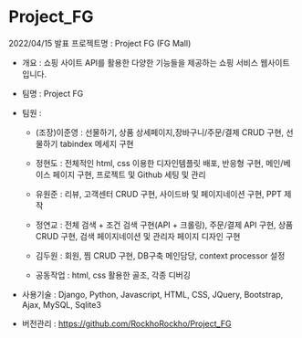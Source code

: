 # Project_FG
 

2022/04/15 발표
프로젝트명 : Project FG (FG Mall)

- 개요 : 쇼핑 사이트 API를 활용한 다양한 기능들을 제공하는 쇼핑 서비스 웹사이트 입니다.

- 팀명 : Project FG

- 팀원 : 

  - (조장)이준영 : 선물하기, 상품 상세페이지,장바구니/주문/결제 CRUD 구현, 선물하기 tabindex 메세지 구현

  - 정현도 : 전체적인 html, css 이용한 디자인템플릿 배포, 반응형 구현, 메인/베이스 페이지 구현, 프로젝트 및 Github 세팅 및 관리

  - 유원준 : 리뷰, 고객센터 CRUD 구현, 사이드바 및 페이지네이션 구현, PPT 제작

  - 정연교 : 전체 검색 + 조건 검색 구현(API + 크롤링), 주문/결제  API 구현, 상품 CRUD 구현, 검색 페이지네이션 및 관리자 페이지 디자인 구현

  - 김두원 : 회원, 찜 CRUD 구현, DB구축 메인담당, context processor 설정

  - 공동작업 : html, css 활용한 골조, 각종 디버깅

- 사용기술 : Django, Python, Javascript, HTML, CSS, JQuery, Bootstrap, Ajax, MySQL, Sqlite3

- 버전관리 : https://github.com/RockhoRockho/Project_FG      
